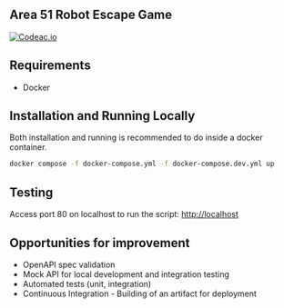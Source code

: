 Area 51 Robot Escape Game
--------

[![Codeac.io](https://static.codeac.io/badges/2-810649643.svg "Codeac.io")](https://app.codeac.io/github/michal-simon/area51-robot-escape-game)

## Requirements
- Docker

## Installation and Running Locally

Both installation and running is recommended to do inside a docker container.

```bash
docker compose -f docker-compose.yml -f docker-compose.dev.yml up
```

## Testing

Access port 80 on localhost to run the script: [http://localhost](http://localhost)

## Opportunities for improvement

- OpenAPI spec validation
- Mock API for local development and integration testing
- Automated tests (unit, integration)
- Continuous Integration - Building of an artifact for deployment
